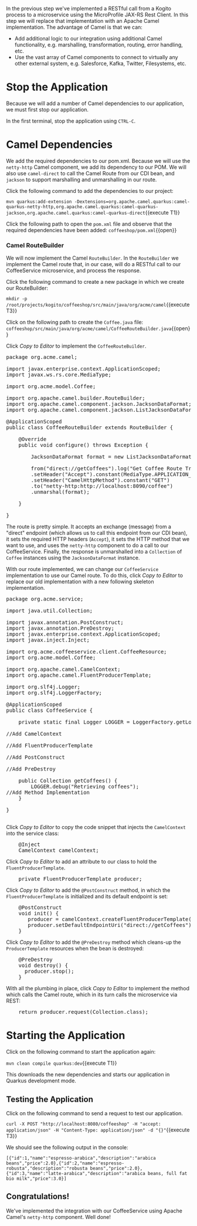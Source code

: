 In the previous step we've implemented a RESTful call from a Kogito process to a microservice using the MicroProfile JAX-RS Rest Client. In this step we will replace that implementation with an Apache Camel implementation. The advantage of Camel is that we can:

* Add additional logic to our integration using additional Camel functionality, e.g. marshalling, transformation, routing, error handling, etc.
* Use the vast array of Camel components to connect to virtually any other external system, e.g. Salesforce, Kafka, Twitter, Filesystems, etc.

# Stop the Application
Because we will add a number of Camel dependencies to our application, we must first stop our application.

In the first terminal, stop the application using `CTRL-C`.

# Camel Dependencies

We add the required dependencies to our pom.xml. Because we will use the `netty-http` Camel component, we add its dependency to our POM. We will also use `camel-direct` to call the Camel Route from our CDI bean, and `jackson` to support marshalling and unmarshalling in our route.

Click the following command to add the dependencies to our project:

`mvn quarkus:add-extension -Dextensions=org.apache.camel.quarkus:camel-quarkus-netty-http,org.apache.camel.quarkus:camel-quarkus-jackson,org.apache.camel.quarkus:camel-quarkus-direct`{{execute T1}}

Click the following path to open the `pom.xml` file and observe that the required dependencies have been added: `coffeeshop/pom.xml`{{open}}

### Camel RouteBuilder

We will now implement the Camel `RouteBuilder`. In the `RouteBuilder` we implement the Camel route that, in our case, will do a RESTful call to our CoffeeService microservice, and process the response.

Click the following command to create a new package in which we create our RouteBuilder:

`mkdir -p /root/projects/kogito/coffeeshop/src/main/java/org/acme/camel`{{execute T3}}

Click on the following path to create the `Coffee.java` file: `coffeeshop/src/main/java/org/acme/camel/CoffeeRouteBuilder.java`{{open}}


Click _Copy to Editor_ to implement the `CoffeeRouteBuilder`.

<pre class="file" data-filename="./coffeeshop/src/main/java/org/acme/camel/CoffeeRouteBuilder.java" data-target="replace">
package org.acme.camel;

import javax.enterprise.context.ApplicationScoped;
import javax.ws.rs.core.MediaType;

import org.acme.model.Coffee;

import org.apache.camel.builder.RouteBuilder;
import org.apache.camel.component.jackson.JacksonDataFormat;
import org.apache.camel.component.jackson.ListJacksonDataFormat;

@ApplicationScoped
public class CoffeeRouteBuilder extends RouteBuilder {

    @Override
    public void configure() throws Exception {        

        JacksonDataFormat format = new ListJacksonDataFormat(Coffee.class);

        from("direct://getCoffees").log("Get Coffee Route Triggered: ${body}")
        .setHeader("Accept").constant(MediaType.APPLICATION_JSON)
        .setHeader("CamelHttpMethod").constant("GET")
        .to("netty-http:http://localhost:8090/coffee")
        .unmarshal(format);

    }

}
</pre>

The route is pretty simple. It accepts an exchange (message) from a "direct" endpoint (which allows us to call this endpoint from our CDI bean), it sets the required HTTP headers (`Accept`), it sets the HTTP method that we want to use, and uses the `netty-http` component to do a call to our CoffeeService. Finally, the response is unmarshalled into a `Collection` of `Coffee` instances using the `JacksonDataFormat` instance.

With our route implemented, we can change our `CoffeeService` implementation to use our Camel route. To do this, click _Copy to Editor_ to replace our old implementation with a new following skeleton implementation.

<pre class="file" data-filename="./coffeeshop/src/main/java/org/acme/service/CoffeeService.java" data-target="replace">
package org.acme.service;

import java.util.Collection;

import javax.annotation.PostConstruct;
import javax.annotation.PreDestroy;
import javax.enterprise.context.ApplicationScoped;
import javax.inject.Inject;

import org.acme.coffeeservice.client.CoffeeResource;
import org.acme.model.Coffee;

import org.apache.camel.CamelContext;
import org.apache.camel.FluentProducerTemplate;

import org.slf4j.Logger;
import org.slf4j.LoggerFactory;

@ApplicationScoped
public class CoffeeService {

    private static final Logger LOGGER = LoggerFactory.getLogger(CoffeeService.class);

//Add CamelContext

//Add FluentProducerTemplate

//Add PostConstruct

//Add PreDestroy

    public Collection<Coffee> getCoffees() {
        LOGGER.debug("Retrieving coffees");
//Add Method Implementation
    }

}

</pre>


Click _Copy to Editor_ to copy the code snippet that injects the `CamelContext` into the service class:

<pre class="file" data-filename="./coffeeshop/src/main/java/org/acme/service/CoffeeService.java" data-target="insert" data-marker="//Add CamelContext">
    @Inject
    CamelContext camelContext;
</pre>

Click _Copy to Editor_ to add an attribute to our class to hold the `FluentProducerTemplate`.

<pre class="file" data-filename="./coffeeshop/src/main/java/org/acme/service/CoffeeService.java" data-target="insert" data-marker="//Add FluentProducerTemplate">
    private FluentProducerTemplate producer;
</pre>

Click _Copy to Editor_ to add the `@PostConstruct` method, in which the `FluentProducerTemplate` is initialized and its default endpoint is set:

<pre class="file" data-filename="./coffeeshop/src/main/java/org/acme/service/CoffeeService.java" data-target="insert" data-marker="//Add PostConstruct">
    @PostConstruct
    void init() {
       producer = camelContext.createFluentProducerTemplate();
       producer.setDefaultEndpointUri("direct://getCoffees");
    }
</pre>

Click _Copy to Editor_ to add the `@PreDestroy` method which cleans-up the `ProducerTemplate` resources when the bean is destroyed:

<pre class="file" data-filename="./coffeeshop/src/main/java/org/acme/service/CoffeeService.java" data-target="insert" data-marker="//Add PreDestroy">
    @PreDestroy
    void destroy() {
      producer.stop();
    }
</pre>

With all the plumbing in place, click _Copy to Editor_ to implement the method which calls the Camel route, which in its turn calls the microservice via REST:

<pre class="file" data-filename="./coffeeshop/src/main/java/org/acme/service/CoffeeService.java" data-target="insert" data-marker="//Add Method Implementation">
    return producer.request(Collection.class);
</pre>


# Starting the Application

Click on the following command to start the application again:

`mvn clean compile quarkus:dev`{{execute T1}}

This downloads the new dependencies and starts our application in Quarkus development mode.

## Testing the Application

Click on the following command to send a request to test our application.

`curl -X POST "http://localhost:8080/coffeeshop" -H "accept: application/json" -H "Content-Type: application/json" -d "{}"`{{execute T3}}

We should see the following output in the console:

```console
[{"id":1,"name":"espresso-arabica","description":"arabica beans","price":2.0},{"id":2,"name":"espresso-robusta","description":"robusta beans","price":2.0},{"id":3,"name":"latte-arabica","description":"arabica beans, full fat bio milk","price":3.0}]
```

## Congratulations!

We've implemented the integration with our CoffeeService using Apache Camel's `netty-http` component. Well done!

